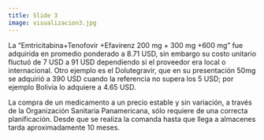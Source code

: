 ```yaml
---
title: Slide 3
image: visualizacion3.jpg
---
```


La “Emtricitabina+Tenofovir +Efavirenz 200 mg + 300 mg +600 mg” fue adquirida en promedio ponderado a 8.71 USD, sin embargo su costo unitario fluctuó de 7 USD a 91 USD dependiendo si el proveedor era local o internacional. Otro ejemplo es el Dolutegravir, que en su presentación 50mg se adquirió a 390 USD cuando la referencia no supera los 5 USD; por ejemplo Bolivia lo adquiere a 4.65 USD.

La compra de un medicamento a un precio estable y sin variación, a través de la Organización Sanitaria Panamericana, sólo requiere de una correcta planificación. Desde que se realiza la comanda hasta que llega a almacenes tarda aproximadamente 10 meses. 
